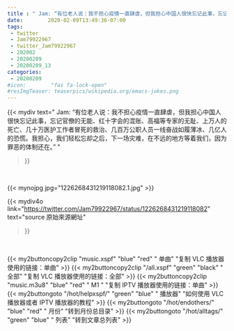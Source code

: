 ```yaml
---
title : " Jam: “有位老人说：我不担心疫情一直肆虐，但我担心中国人很快忘记此事，忘记官僚的无能、红十字会的混账、高福等专家的无耻、上万人的死亡、几十万医护工作者冒死的救治、几百万公职人员一线奋战如履薄冰、几亿人的恐慌。我担心，我们轻松忘却之后，下一场灾难，在不远的地方等着我们，因为罪恶的体制还在。”  "
date:        2020-02-09T13:49:36-07:00
tags:
 - twitter
 - Jam79922967
 - twitter_Jam79922967
 - 202002
 - 20200209
 - 20200209_13
categories:
 - 20200209
#icon:        "fas fa-lock-open"
#resImgTeaser: teaserpics/wikipedia.org/emacs-jokes.png
---
```


{{< mydiv text=" Jam: “有位老人说：我不担心疫情一直肆虐，但我担心中国人很快忘记此事，忘记官僚的无能、红十字会的混账、高福等专家的无耻、上万人的死亡、几十万医护工作者冒死的救治、几百万公职人员一线奋战如履薄冰、几亿人的恐慌。我担心，我们轻松忘却之后，下一场灾难，在不远的地方等着我们，因为罪恶的体制还在。”  "
>}}
<br>


 {{< mynojpg jpg="1226268431219118082.1.jpg" >}}<br> 



{{< mydiv4o link="https://twitter.com/Jam79922967/status/1226268431219118082"
text="source 原始來源網址"
>}}


<br>



{{< my2buttoncopy2clip "music.xspf"        "blue"   "red"    " 单曲"  "复制 VLC 播放器使用的链接：单曲" >}} {{< my2buttoncopy2clip "/all.xspf"         "green"  "black"  " 全部"  "复制 VLC 播放器使用的链接：全部" >}} {{< my2buttoncopy2clip "music.m3u8"        "blue"   "red"    " M1 "    "复制 IPTV 播放器使用的链接：单曲" >}} {{< my2buttongoto      "/hot/helpxspf/"    "green"  "blue"   " 播放器" "如何使用 VLC 播放器或者 IPTV 播放器的教程" >}} {{< my2buttongoto      "/hot/endothers/"   "blue"   "red"    " 月份"   "转到月份总目录" >}} {{< my2buttongoto      "/hot/alltags/"     "green"  "blue"   " 列表"   "转到文章总列表" >}} 

